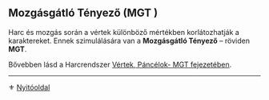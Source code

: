 ## Mozgásgátló Tényező (MGT )

Harc és mozgás során a vértek különböző mértékben korlátozhatják a karaktereket. Ennek szimulálására van a **Mozgásgátló Tényező** – röviden **MGT**.

Bővebben lásd a Harcrendszer [Vértek, Páncélok- MGT fejezetében](069_03_MGT.md).

---

⚜️ [Nyitóoldal](start.md#6-harcrendszer-%EF%B8%8F)
